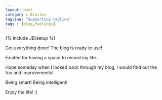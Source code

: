 ```yaml
---
layout: post
category : Diaries
tagline: "Supporting tagline"
tags : [blog,feelings]
---
```

{% include JB/setup %}

Got everything done! The blog is ready to use!

Excited for having a space to record my life.

Hope someday when I looked back through my blog, I would find out the fun and improvements!

Being smart! Being intelligent!

Enjoy the life! :)